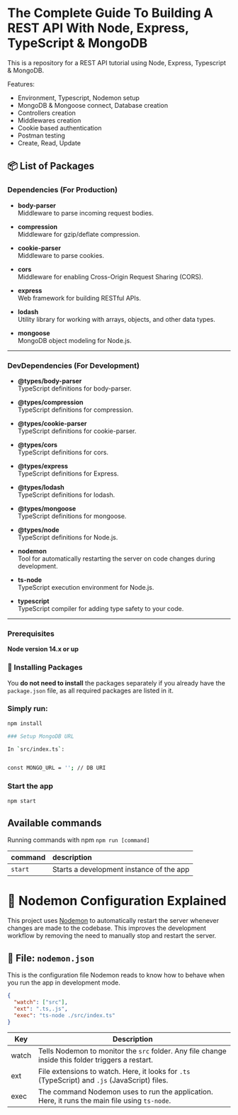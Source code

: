 # The Complete Guide To Building A REST API With Node, Express, TypeScript & MongoDB


This is a repository for a REST API tutorial using Node, Express, Typescript & MongoDB.

Features:

- Environment, Typescript, Nodemon setup
- MongoDB & Mongoose connect, Database creation
- Controllers creation
- Middlewares creation
- Cookie based authentication
- Postman testing
- Create, Read, Update

## 📦 List of Packages

### Dependencies (For Production)
- **body-parser**  
  Middleware to parse incoming request bodies.

- **compression**  
  Middleware for gzip/deflate compression.

- **cookie-parser**  
  Middleware to parse cookies.

- **cors**  
  Middleware for enabling Cross-Origin Request Sharing (CORS).

- **express**  
  Web framework for building RESTful APIs.

- **lodash**  
  Utility library for working with arrays, objects, and other data types.

- **mongoose**  
  MongoDB object modeling for Node.js.

---

### DevDependencies (For Development)
- **@types/body-parser**  
  TypeScript definitions for body-parser.

- **@types/compression**  
  TypeScript definitions for compression.

- **@types/cookie-parser**  
  TypeScript definitions for cookie-parser.

- **@types/cors**  
  TypeScript definitions for cors.

- **@types/express**  
  TypeScript definitions for Express.

- **@types/lodash**  
  TypeScript definitions for lodash.

- **@types/mongoose**  
  TypeScript definitions for mongoose.

- **@types/node**  
  TypeScript definitions for Node.js.

- **nodemon**  
  Tool for automatically restarting the server on code changes during development.

- **ts-node**  
  TypeScript execution environment for Node.js.

- **typescript**  
  TypeScript compiler for adding type safety to your code.

---


### Prerequisites

**Node version 14.x or up**

### 🔧 Installing Packages

You **do not need to install** the packages separately if you already have the `package.json` file, as all required packages are listed in it.

### Simply run:

```bash
npm install

### Setup MongoDB URL

In `src/index.ts`:


const MONGO_URL = ''; // DB URI
```

### Start the app

```bash
npm start
```

## Available commands

Running commands with npm `npm run [command]`

| command         | description                              |
| :-------------- | :--------------------------------------- |
| `start`         | Starts a development instance of the app |


# 🔄 Nodemon Configuration Explained

This project uses [Nodemon](https://www.npmjs.com/package/nodemon) to automatically restart the server whenever changes are made to the codebase. This improves the development workflow by removing the need to manually stop and restart the server.

## 📁 File: `nodemon.json`

This is the configuration file Nodemon reads to know how to behave when you run the app in development mode.

```json
{
  "watch": ["src"],
  "ext": ".ts,.js",
  "exec": "ts-node ./src/index.ts"
}
```

| Key   | Description                                                                 |
|-------|-----------------------------------------------------------------------------|
| watch | Tells Nodemon to monitor the `src` folder. Any file change inside this folder triggers a restart. |
| ext   | File extensions to watch. Here, it looks for `.ts` (TypeScript) and `.js` (JavaScript) files.     |
| exec  | The command Nodemon uses to run the application. Here, it runs the main file using `ts-node`.     |


